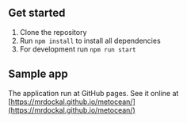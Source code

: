 ## Get started
1) Clone the repository
2) Run `npm install` to install all dependencies
3) For development run `npm run start`

## Sample app
The application run at GitHub pages. See it online at [https://mrdockal.github.io/metocean/](https://mrdockal.github.io/metocean/)
